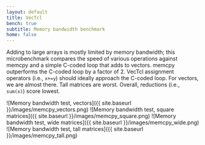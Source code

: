 ```yaml
---
layout: default
title: VecTcl
bench: true
subtitle: Memory bandwidth benchmark
home: false
---
```


Adding to large arrays is mostly limited by memory bandwidth; this
microbenchmark compares the speed of various operations against memcpy and
a simple C-coded loop that adds to vectors. memcpy outperforms the C-coded loop by a
factor of 2. VecTcl assignment operators (i.e., `x+=y`) should ideally approach the C-coded loop. For
vectors, we are almost there. Tall matrices are worst. Overall, reductions (i.e., `sum(x)`)
score lowest.


![Memory bandwidth test, vectors]({{ site.baseurl }}/images/memcpy_vectors.png)
![Memory bandwidth test, square matrices]({{ site.baseurl }}/images/memcpy_square.png)
![Memory bandwidth test, wide matrices]({{ site.baseurl }}/images/memcpy_wide.png)
![Memory bandwidth test, tall matrices]({{ site.baseurl }}/images/memcpy_tall.png)


